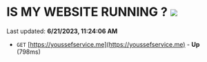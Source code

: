 # IS MY WEBSITE RUNNING ? [![](https://img.shields.io/static/v1?label=Sponsor&message=%E2%9D%A4&logo=GitHub&color=%23fe8e86)](https://github.com/sponsors/<username>)

Last updated: **6/21/2023, 11:24:06 AM**

- `GET` [https://youssefservice.me](https://youssefservice.me) - **Up** (798ms)
